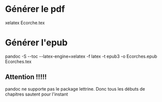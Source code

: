 Générer le pdf
==============

xelatex Ecorche.tex

Générer l'epub
==============

pandoc -S --toc --latex-engine=xelatex -f latex -t epub3 -o Ecorches.epub Ecorches.tex

Attention !!!!!
---------------

pandoc ne supporte pas le package lettrine. Donc tous les débuts de chapitres sautent pour l'instant

